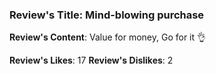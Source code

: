### Review's Title: Mind-blowing purchase

**Review's Content**:
Value for money, Go for it 👌

**Review's Likes**: 17
**Review's Dislikes**: 2
